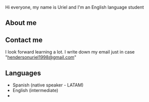 Hi everyone, my name is Uriel and I'm an English language student

## About me

## Contact me
I look forward learning a lot. I write down my email just in case 
"hendersonuriel1998@gmail.com"

## Languages
- Spanish (native speaker - LATAM)
- English (intermediate)
- 
